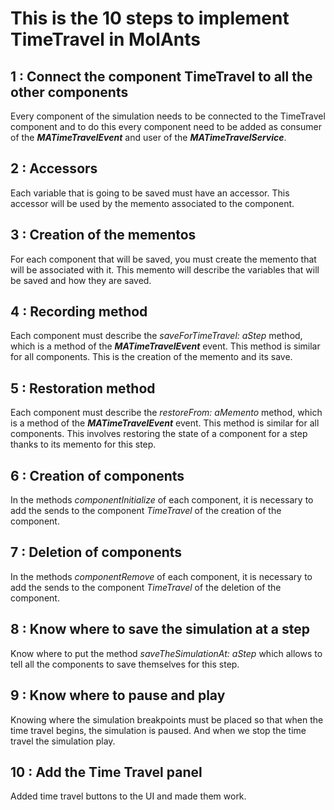 # This is the 10 steps to implement TimeTravel in MolAnts


## 1 : Connect the component TimeTravel to all the other components

Every component of the simulation needs to be connected to the TimeTravel component and to do this every component need to be added as consumer of the ***MATimeTravelEvent*** and user of the ***MATimeTravelService***.

## 2 : Accessors

Each variable that is going to be saved must have an accessor. This accessor will be used by the memento associated to the component.

## 3 : Creation of the mementos

For each component that will be saved, you must create the memento that will be associated with it. This memento will describe the variables that will be saved and how they are saved.

## 4 : Recording method

Each component must describe the *saveForTimeTravel: aStep* method, which is a method of the ***MATimeTravelEvent*** event. This method is similar for all components. This is the creation of the memento and its save.

## 5 : Restoration method

Each component must describe the *restoreFrom: aMemento* method, which is a method of the ***MATimeTravelEvent*** event. This method is similar for all components. This involves restoring the state of a component for a step thanks to its memento for this step.

## 6 : Creation of components

In the methods *componentInitialize* of each component, it is necessary to add the sends to the component *TimeTravel* of the creation of the component.

## 7 : Deletion of components

In the methods *componentRemove* of each component, it is necessary to add the sends to the component *TimeTravel* of the deletion of the component.

## 8 : Know where to save the simulation at a step

Know where to put the method *saveTheSimulationAt: aStep* which allows to tell all the components to save themselves for this step.

## 9 : Know where to pause and play 

Knowing where the simulation breakpoints must be placed so that when the time travel begins, the simulation is paused. And when we stop the time travel the simulation play.

## 10 : Add the Time Travel panel

Added time travel buttons to the UI and made them work.
